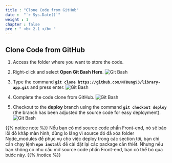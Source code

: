 ```yaml
---
title : "Clone Code from GitHub"
date :  "`r Sys.Date()`" 
weight : 1
chapter : false
pre : " <b> 2.1 </b> "
---
```


## Clone Code from GitHub

1. Access the folder where you want to store the code.

2. Right-click and select **Open Git Bash Here**.
![Git Bash](/images/2-CloneCode/01.png?width=40pc)

3. Type the command **`git clone https://github.com/NTDung93/library-app.git`** and press enter.
![Git Bash](/images/2-CloneCode/02.png?width=40pc)

4. Complete the code clone from GitHub.
![Git Bash](/images/2-CloneCode/03.png?width=40pc)

5. Checkout to the **deploy** branch using the command **`git checkout deploy`** (the branch has been adjusted the source code for easy deployment).
![Git Bash](/images/2-CloneCode/04.png?width=40pc)

{{% notice note %}}
Nếu bạn có mở source code phần Front-end, nó sẽ báo lỗi đỏ khắp màn hình, đừng lo lắng vì source đó đã xóa folder Node_modules để phục vụ cho việc deploy trong các section tới, bạn chỉ cần chạy lệnh **`npm install`** để cài đặt lại các package cần thiết. Nhưng nếu bạn không có nhu cầu mở source code phần Front-end, bạn có thể bỏ qua bước này.
{{% /notice %}}